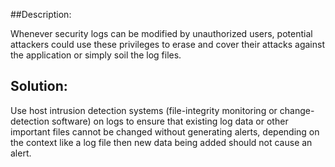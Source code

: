 ##Description:

Whenever security logs can be modified by unauthorized users, potential attackers could use these
privileges to erase and cover their attacks against the application or simply soil the log files.

## Solution:

Use host intrusion detection systems (file-integrity monitoring or change-detection software) on logs
to ensure that existing log data or other important files cannot be changed without generating alerts, 
depending on the context like a log file then new data being added should not cause an alert.
